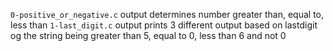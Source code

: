 `0-positive_or_negative.c` output determines number greater than, equal to, less than 
`1-last_digit.c` output prints 3 different output based on lastdigit og the string being greater than 5, equal to 0, less than 6 and not 0
